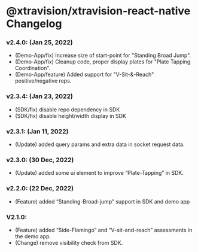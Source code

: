 
# @xtravision/xtravision-react-native Changelog


### v2.4.0: (Jan 25, 2022)
- (Demo-App/fix) Increase size of start-point for "Standing Broad Jump".
- (Demo-App/fix) Cleanup code, proper display plates for "Plate Tapping Coordination".
- (Demo-App/feature) Added support for "V-Sit-&-Reach" positive/negative reps.

### v2.3.4: (Jan 23, 2022)
- (SDK/fix) disable repo dependency in SDK
- (SDK/fix) disable height/width display in SDK

### v2.3.1: (Jan 11, 2022)
- (Update) added query params and extra data in socket request data.

### v2.3.0: (30 Dec, 2022)
- (Update) added some ui element to improve “Plate-Tapping” in SDK.

### v2.2.0: (22 Dec, 2022)
- (Feature) added “Standing-Broad-jump” support in SDK and demo app

### V2.1.0:
- (Feature) added “Side-Flamingo” and “V-sit-and-reach” assessments in the demo app.
- (Change) remove visibility check from SDK.
